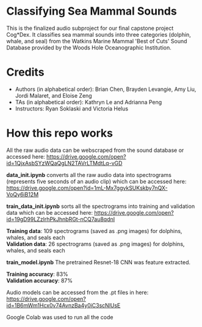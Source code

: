 # Classifying Sea Mammal Sounds
This is the finalized audio subproject for our final capstone project Cog*Dex. It classifies sea mammal sounds into three categories (dolphin, whale, and seal) from the Watkins Marine Mammal 'Best of Cuts' Sound Database provided by the Woods Hole Oceanographic Institution.

# Credits
- Authors (in alphabetical order): Brian Chen, Brayden Levangie, Amy Liu, Jordi Malaret, and Eloise Zeng 
- TAs (in alphabetical order): Kathryn Le and Adrianna Peng
- Instructors: Ryan Soklaski and Victoria Helus

# How this repo works
All the raw audio data can be webscraped from the sound database or accessed here: https://drive.google.com/open?id=1QjxAsbSYzWQaQgLN2TAVrLTMdtLq-vGD

**data_init.ipynb** converts all the raw audio data into spectrograms (represents five seconds of an audio clip) which can be accessed here: https://drive.google.com/open?id=1mL-Mx7ggvkSUKskby7nQX-VoQy6iB12M

**train_data_init.ipynb** sorts all the spectrograms into training and validation data which can be accessed here: https://drive.google.com/open?id=19gD99LZzIrhPkJhnbRGt-nCQ7au8qdnI

**Training data**: 109 spectrograms (saved as .png images) for dolphins, whales, and seals each <br>
**Validation data**: 26 spectrograms (saved as .png images) for dolphins, whales, and seals each

**train_model.ipynb** The pretrained Resnet-18 CNN was feature extracted.

**Training accuracy**: 83% <br>
**Validation accuracy**: 87%

Audio models can be accessed from the .pt files in here: https://drive.google.com/open?id=1B6mWm1Hcx0v74AvnzBa4y0iC3scNlUsE

Google Colab was used to run all the code